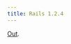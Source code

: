 ```yaml
---
title: Rails 1.2.4
---
```


[Out](http://weblog.rubyonrails.com/2007/10/5/rails-1-2-4-maintenance-release).
